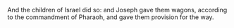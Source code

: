 And the children of Israel did so: and Joseph gave them wagons, according to the commandment of Pharaoh, and gave them provision for the way.
